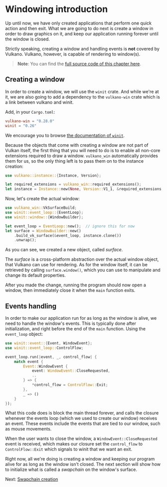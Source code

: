 # Windowing introduction

Up until now, we have only created applications that perform one quick action and then exit. What
we are going to do next is create a window in order to draw graphics on it, and keep our
application running forever until the window is closed.

Strictly speaking, creating a window and handling events is **not** covered by Vulkano. Vulkano,
however, is capable of rendering to window(s).

> **Note**: You can find the [full source code of this chapter
> here](https://github.com/vulkano-rs/vulkano-www/blob/master/chapter_code/src/bin/windowing.rs).

## Creating a window

In order to create a window, we will use the `winit` crate. And while we're at it, we are also
going to add a dependency to the `vulkano-win` crate which is a link between vulkano and winit.

Add, in your `Cargo.toml`:

```toml
vulkano-win = "0.28.0"
winit = "0.26"
```

We encourage you to browse [the documentation of `winit`](https://docs.rs/winit).

Because the objects that come with creating a window are not part of Vulkan itself,
the first thing that you will need to do is to enable all non-core extensions
required to draw a window. `vulkano_win` automatically provides them for us, so the only
thing left is to pass them on to the instance creation:

```rust
use vulkano::instance::{Instance, Version};

let required_extensions = vulkano_win::required_extensions();
let instance = Instance::new(None, Version::V1_1, &required_extensions, None).unwrap();
```

Now, let's create the actual window:

```rust
use vulkano_win::VkSurfaceBuild;
use winit::event_loop::{EventLoop};
use winit::window::{WindowBuilder};

let event_loop = EventLoop::new();  // ignore this for now
let surface = WindowBuilder::new()
    .build_vk_surface(&event_loop, instance.clone())
    .unwrap();
```

As you can see, we created a new object, called *surface*.

The *surface* is a cross-platform abstraction over the actual window object, that Vulkano
can use for rendering.
As for the window itself, it can be retrieved by calling `surface.window()`, which you can
use to manipulate and change its default properties.

After you made the change, running the program should now open a window, then immediately
close it when the `main` function exits.

## Events handling

In order to make our application run for as long as the window is alive, we need to handle the
window's events. This is typically done after initialization, and right before the end of the
`main` function. Using the `event_loop` object:

```rust
use winit::event::{Event, WindowEvent};
use winit::event_loop::ControlFlow;

event_loop.run(|event, _, control_flow| {
    match event {
        Event::WindowEvent {
            event: WindowEvent::CloseRequested,
            ..
        } => {
            *control_flow = ControlFlow::Exit;
        },
        _ => ()
    }
});
```

What this code does is block the main thread forever, and calls the closure whenever the events
loop (which we used to create our window) receives an event. These events include the events
that are tied to our window, such as mouse movements.

When the user wants to close the window, a `WindowEvent::CloseRequested` event is received, which makes our closure
set the `control_flow` to `ControlFlow::Exit` which signals to winit that we want an exit.

<!-- todo: is this correct? -->
<!-- > **Note**: Since there is nothing to stop it, the window will try to update as quickly as it can,
> likely using all the power it can get from one of your cores.
> We will change that, however, in the incoming chapters. -->

Right now, all we're doing is creating a window and keeping our program alive for as long as the
window isn't closed. The next section will show how to initialize what is called a *swapchain* on
the window's surface.

Next: [Swapchain creation](/guide/windowing/swapchain-creation)

